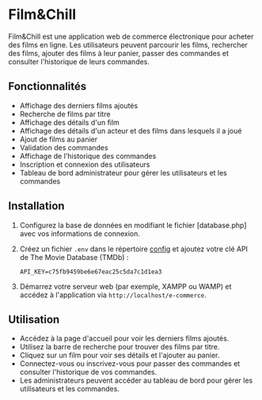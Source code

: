# Film&Chill

Film&Chill est une application web de commerce électronique pour acheter des films en ligne. Les utilisateurs peuvent parcourir les films, rechercher des films, ajouter des films à leur panier, passer des commandes et consulter l'historique de leurs commandes.

## Fonctionnalités

- Affichage des derniers films ajoutés
- Recherche de films par titre
- Affichage des détails d'un film
- Affichage des détails d'un acteur et des films dans lesquels il a joué
- Ajout de films au panier
- Validation des commandes
- Affichage de l'historique des commandes
- Inscription et connexion des utilisateurs
- Tableau de bord administrateur pour gérer les utilisateurs et les commandes

## Installation

1. Configurez la base de données en modifiant le fichier [database.php] avec vos informations de connexion.

2. Créez un fichier `.env` dans le répertoire [config](http://_vscodecontentref_/2) et ajoutez votre clé API de The Movie Database (TMDb) :
    ```
    API_KEY=c75fb9459be6e67eac25c5da7c1d1ea3
    ```

3. Démarrez votre serveur web (par exemple, XAMPP ou WAMP) et accédez à l'application via `http://localhost/e-commerce`.

## Utilisation

- Accédez à la page d'accueil pour voir les derniers films ajoutés.
- Utilisez la barre de recherche pour trouver des films par titre.
- Cliquez sur un film pour voir ses détails et l'ajouter au panier.
- Connectez-vous ou inscrivez-vous pour passer des commandes et consulter l'historique de vos commandes.
- Les administrateurs peuvent accéder au tableau de bord pour gérer les utilisateurs et les commandes.

